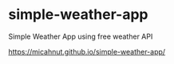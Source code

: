 # simple-weather-app
Simple Weather App using free weather API

 https://micahnut.github.io/simple-weather-app/
